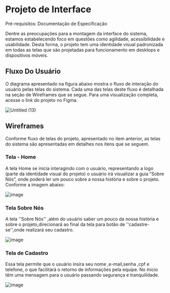 
# Projeto de Interface

Pré-requisitos: Documentação de Especificação

Dentre as preocupações para a montagem da interface do sistema, estamos estabelecendo foco em questões como agilidade, acessibilidade e usabilidade. Desta forma, o projeto tem uma identidade visual padronizada em todas as telas que são projetadas para funcionamento em desktops e dispositivos móveis.

## Fluxo Do Usuário

O diagrama apresentado na figura abaixo mostra o fluxo de interação do usuário pelas telas do sistema. Cada uma das telas deste fluxo é detalhada na seção de Wireframes que se segue. Para uma visualização completa, acesse o link do projeto no Figma.

![Untitled (13)](https://user-images.githubusercontent.com/92118593/194760380-72742968-b624-4f60-970e-88a60b2a9fce.png)


## Wireframes

Conforme fluxo de telas do projeto, apresentado no item anterior, as telas do sistema são apresentadas em detalhes nos itens que se seguem.

### Tela - Home 

A tela Home se inicia interagindo com o usuário, representando a logo (parte da identidade visual do projeto) o usuário irá visualizar a guia “Sobre Nós”, onde poderá ler um pouco sobre a nossa história e sobre o projeto. Conforme a imagem abaixo:

![image](https://user-images.githubusercontent.com/92118593/194761086-82f606a7-4280-47b6-aec5-cf3236c1675c.png)

### Tela Sobre Nós

A tela ''Sobre Nós'' ,além do usuário saber um pouco da nossa história e sobre o projeto,direcionará ao final da tela para botão de ''cadastre-se'',onde realizará seu cadastro.

![image](https://user-images.githubusercontent.com/92118593/194761885-14327105-7902-4844-aa68-69576900f432.png)

### Tela de Cadastro

Essa tela permite que o usuário insira seu nome ,e-mail,senha ,cpf e telefone, o que facilitará o retorno de informações pela equipe. No ínicio têm uma mensagem para o usuário passando segurança e tranquilidade.

![image](https://user-images.githubusercontent.com/92118593/194762129-a4e06827-0e91-423d-85cc-a06149ca775f.png)


